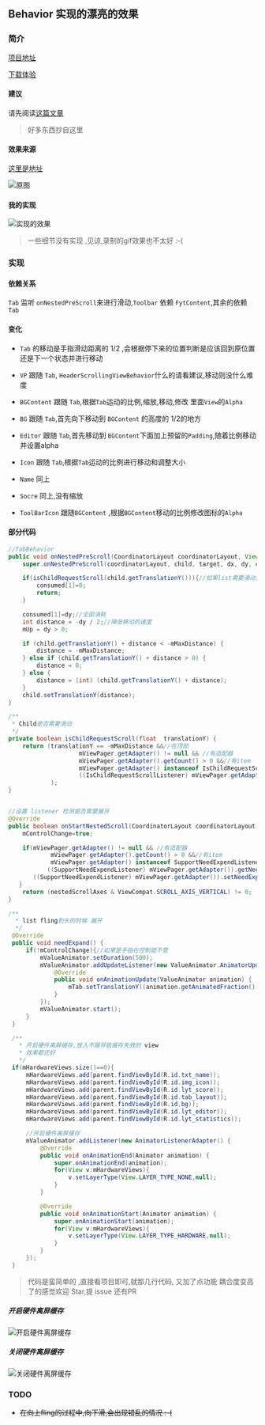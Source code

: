 ## Behavior 实现的漂亮的效果

### 简介

[项目地址](https://github.com/CSnowStack/BehaviorDemo)

[下载体验](https://github.com/CSnowStack/BehaviorDemo/blob/master/img/Behavior.apk)

#### 建议
请先阅读[这篇文章](http://www.jianshu.com/p/f7989a2a3ec2)
> 好多东西抄自这里

#### 效果来源

[这里是地址](https://material.uplabs.com/posts/profile-4f03fc6b-1a82-42ab-8a3e-f50dcbc10253)


![原图](https://github.com/CSnowStack/BehaviorDemo/blob/master/img/preview.gif)

#### 我的实现

![实现的效果](https://github.com/CSnowStack/BehaviorDemo/blob/master/img/c.gif)




> 一些细节没有实现 ,见谅,录制的gif效果也不太好 :-(


### 实现

#### 依赖关系
 `Tab` 监听 `onNestedPreScroll`来进行滑动,`Toolbar` 依赖 `FytContent`,其余的依赖 `Tab`

#### 变化
- `Tab` 的移动是手指滑动距离的 1/2 ,会根据停下来的位置判断是应该回到原位置还是下一个状态并进行移动

- `VP` 跟随 `Tab`, `HeaderScrollingViewBehavior`什么的请看建议,移动则没什么难度

- `BGContent` 跟随 `Tab`,根据`Tab`运动的比例,缩放,移动,修改 里面`View`的`Alpha`

- `BG` 跟随 `Tab`,首先向下移动到 `BGContent` 的高度的 1/2的地方

- `Editor` 跟随 `Tab`,首先移动到 `BGContent`下面加上预留的`Padding`,随着比例移动并设置alpha

- `Icon` 跟随 `Tab`,根据`Tab`运动的比例进行移动和调整大小

- `Name` 同上

- `Socre` 同上,没有缩放


- `ToolBarIcon` 跟随`BGContent` ,根据`BGContent`移动的比例修改图标的`Alpha`

#### 部分代码

```java
//TabBehavior
public void onNestedPreScroll(CoordinatorLayout coordinatorLayout, View child, View target, int dx, int dy, int[] consumed) {
    super.onNestedPreScroll(coordinatorLayout, child, target, dx, dy, consumed);

    if(isChildRequestScroll(child.getTranslationY())){//如果list需要滑动这边就不动
        consumed[1]=0;
        return;
    }

    consumed[1]=dy;//全部消耗
    int distance = -dy / 2;//降低移动的速度
    mUp = dy > 0;

    if (child.getTranslationY() + distance < -mMaxDistance) {
        distance = -mMaxDistance;
    } else if (child.getTranslationY() + distance > 0) {
        distance = 0;
    } else {
        distance = (int) (child.getTranslationY() + distance);
    }
    child.setTranslationY(distance);
}

/**
 * Child是否需要滑动
 */
private boolean isChildRequestScroll(float  translationY) {
    return (translationY == -mMaxDistance &&//在顶部
                    mViewPager.getAdapter() != null && //有适配器
                    mViewPager.getAdapter().getCount() > 0 &&//有item
                    mViewPager.getAdapter() instanceof IsChildRequestScrollListener && //实现了
                    ((IsChildRequestScrollListener) mViewPager.getAdapter()).requestScroll()//需要滑动
            );
}


//设置 listener 检测是否需要展开
@Override
public boolean onStartNestedScroll(CoordinatorLayout coordinatorLayout, View child, View directTargetChild, View target, int nestedScrollAxes) {
    mControlChange=true;

    if(mViewPager.getAdapter() != null && //有适配器
            mViewPager.getAdapter().getCount() > 0 &&//有item
            mViewPager.getAdapter() instanceof SupportNeedExpendListener&&
           ((SupportNeedExpendListener) mViewPager.getAdapter()).getNeedExpendListener()==null){
       ((SupportNeedExpendListener) mViewPager.getAdapter()).setNeedExpendListener(this);
   }
    return (nestedScrollAxes & ViewCompat.SCROLL_AXIS_VERTICAL) != 0;
}

/**
  * list fling到头的时候 展开
  */
 @Override
 public void needExpand() {
     if(!mControlChange){//如果是手指在控制就不管
         mValueAnimator.setDuration(500);
         mValueAnimator.addUpdateListener(new ValueAnimator.AnimatorUpdateListener() {
             @Override
             public void onAnimationUpdate(ValueAnimator animation) {
                 mTab.setTranslationY((animation.getAnimatedFraction()-1)*mMaxDistance);
             }
         });
         mValueAnimator.start();
     }
 }

 /**
   * 开启硬件离屏缓存,放入不服导致缓存失效的 view
   * 效果都还好
   */
 if(mHardwareViews.size()==0){
     mHardwareViews.add(parent.findViewById(R.id.txt_name));
     mHardwareViews.add(parent.findViewById(R.id.img_icon));
     mHardwareViews.add(parent.findViewById(R.id.lyt_score));
     mHardwareViews.add(parent.findViewById(R.id.tab_layout));
     mHardwareViews.add(parent.findViewById(R.id.bg));
     mHardwareViews.add(parent.findViewById(R.id.lyt_editor));
     mHardwareViews.add(parent.findViewById(R.id.lyt_statistics));

     //开启硬件离屏缓存
     mValueAnimator.addListener(new AnimatorListenerAdapter() {
         @Override
         public void onAnimationEnd(Animator animation) {
             super.onAnimationEnd(animation);
             for(View v:mHardwareViews){
                 v.setLayerType(View.LAYER_TYPE_NONE,null);
             }
         }

         @Override
         public void onAnimationStart(Animator animation) {
             super.onAnimationStart(animation);
             for(View v:mHardwareViews){
                 v.setLayerType(View.LAYER_TYPE_HARDWARE,null);
             }
         }
     });
 }


```

>代码是蛮简单的 ,直接看项目即可,就那几行代码, 又加了点功能 耦合度变高了的感觉欢迎 Star,提 issue 还有PR


##### 开启硬件离屏缓存
![开启硬件离屏缓存](https://github.com/CSnowStack/BehaviorDemo/blob/master/img/open.gif)

##### 关闭硬件离屏缓存
![关闭硬件离屏缓存](https://github.com/CSnowStack/BehaviorDemo/blob/master/img/close.gif)


### TODO
- ~~在向上fling的过程中,向下滑,会出现错乱的情况 :-(~~
